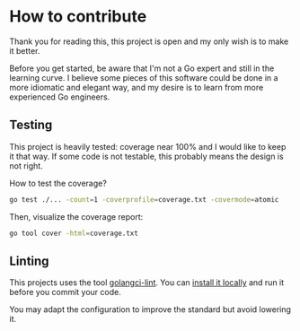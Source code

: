 # How to contribute

Thank you for reading this, this project is open and my only wish is to make it better.

Before you get started, be aware that I'm not a Go expert and still in the learning curve. I believe some pieces of this software could be done in a more idiomatic and elegant way, and my desire is to learn from more experienced Go engineers.

## Testing

This project is heavily tested: coverage near 100% and I would like to keep it that way. If some code is not testable, this probably means the design is not right.

How to test the coverage?

```bash
go test ./... -count=1 -coverprofile=coverage.txt -covermode=atomic
```

Then, visualize the coverage report:

```bash
go tool cover -html=coverage.txt
```

## Linting

This projects uses the tool [golangci-lint](https://golangci-lint.run/). You can [install it locally](https://golangci-lint.run/usage/install/#local-installation) and run it before you commit your code.

You may adapt the configuration to improve the standard but avoid lowering it.
